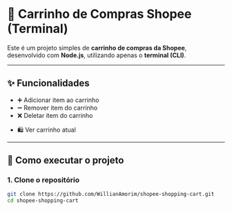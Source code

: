 # 🛒 Carrinho de Compras Shopee (Terminal)

Este é um projeto simples de **carrinho de compras da Shopee**, desenvolvido com **Node.js**, utilizando apenas o **terminal (CLI)**.

---

## ✨ Funcionalidades

<!-- - ✅ Criar item no catálogo -->
- ➕ Adicionar item ao carrinho
- ➖ Remover item do carrinho
- ❌ Deletar item do carrinho
<!-- - 📦 Listar itens disponíveis no catálogo -->
- 🛍️ Ver carrinho atual
<!-- - 🚪 Sair do sistema -->

---

## 🚀 Como executar o projeto

### 1. Clone o repositório

```bash
git clone https://github.com/WillianAmorim/shopee-shopping-cart.git
cd shopee-shopping-cart
